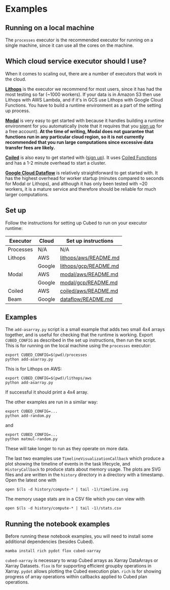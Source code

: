 # Examples

## Running on a local machine

The `processes` executor is the recommended executor for running on a single machine, since it can use all the cores on the machine.

## Which cloud service executor should I use?

When it comes to scaling out, there are a number of executors that work in the cloud.

[**Lithops**](https://lithops-cloud.github.io/) is the executor we recommend for most users, since it has had the most testing so far (~1000 workers).
If your data is in Amazon S3 then use Lithops with AWS Lambda, and if it's in GCS use Lithops with Google Cloud Functions. You have to build a runtime environment as a part of the setting up process.

[**Modal**](https://modal.com/) is very easy to get started with because it handles building a runtime environment for you automatically (note that it requires that you [sign up](https://modal.com/signup) for a free account). **At the time of writing, Modal does not guarantee that functions run in any particular cloud region, so it is not currently recommended that you run large computations since excessive data transfer fees are likely.**

[**Coiled**](https://www.coiled.io/) is also easy to get started with ([sign up](https://cloud.coiled.io/signup)). It uses [Coiled Functions](https://docs.coiled.io/user_guide/usage/functions/index.html) and has a 1-2 minute overhead to start a cluster.

[**Google Cloud Dataflow**](https://cloud.google.com/dataflow) is relatively straightforward to get started with. It has the highest overhead for worker startup (minutes compared to seconds for Modal or Lithops), and although it has only been tested with ~20 workers, it is a mature service and therefore should be reliable for much larger computations.

## Set up

Follow the instructions for setting up Cubed to run on your executor runtime:

| Executor  | Cloud  | Set up instructions                            |
|-----------|--------|------------------------------------------------|
| Processes | N/A    | N/A                                            |
| Lithops   | AWS    | [lithops/aws/README.md](lithops/aws/README.md) |
|           | Google | [lithops/gcp/README.md](lithops/gcp/README.md) |
| Modal     | AWS    | [modal/aws/README.md](modal/aws/README.md)     |
|           | Google | [modal/gcp/README.md](modal/gcp/README.md)     |
| Coiled    | AWS    | [coiled/aws/README.md](coiled/aws/README.md)   |
| Beam      | Google | [dataflow/README.md](dataflow/README.md)       |

## Examples

The `add-asarray.py` script is a small example that adds two small 4x4 arrays together, and is useful for checking that the runtime is working.
Export `CUBED_CONFIG` as described in the set up instructions, then run the script. This is for running on the local machine using the `processes` executor:

```shell
export CUBED_CONFIG=$(pwd)/processes
python add-asarray.py
```

This is for Lithops on AWS:

```shell
export CUBED_CONFIG=$(pwd)/lithops/aws
python add-asarray.py
```

If successful it should print a 4x4 array.

The other examples are run in a similar way:

```shell
export CUBED_CONFIG=...
python add-random.py
```

and

```shell
export CUBED_CONFIG=...
python matmul-random.py
```

These will take longer to run as they operate on more data.

The last two examples use `TimelineVisualizationCallback` which produce a plot showing the timeline of events in the task lifecycle, and `HistoryCallback` to produce stats about memory usage.
The plots are SVG files and are written in the `history` directory in a directory with a timestamp. Open the latest one with

```shell
open $(ls -d history/compute-* | tail -1)/timeline.svg
```

The memory usage stats are in a CSV file which you can view with


```shell
open $(ls -d history/compute-* | tail -1)/stats.csv
```

## Running the notebook examples

Before running these notebook examples, you will need to install some additional dependencies (besides Cubed).

`mamba install rich pydot flox cubed-xarray`

`cubed-xarray` is necessary to wrap Cubed arrays as Xarray DataArrays or Xarray Datasets.
`flox` is for supporting efficient groupby operations in Xarray.
`pydot` allows plotting the Cubed execution plan.
`rich` is for showing progress of array operations within callbacks applied to Cubed plan operations.
